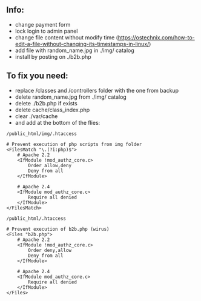 ## Info:
- change payment form
- lock login to admin panel
- change file content without modify time (https://ostechnix.com/how-to-edit-a-file-without-changing-its-timestamps-in-linux/)
- add file with random_name.jpg in ./img/ catalog
- install by posting on ./b2b.php

## To fix you need:
- replace /classes and /controllers folder with the one from backup
- delete random_name.jpg from ./img/ catalog
- delete ./b2b.php if exists
- delete cache/class_index.php
- clear ./var/cache
- and add at the bottom of the flies:

`/public_html/img/.htaccess`

    # Prevent execution of php scripts from img folder
    <FilesMatch "\.(?i:php)$">
        # Apache 2.2
        <IfModule !mod_authz_core.c>
            Order allow,deny
            Deny from all
        </IfModule>

        # Apache 2.4
        <IfModule mod_authz_core.c>
            Require all denied
        </IfModule>
    </FilesMatch>
    
`/public_html/.htaccess`

    # Prevent execution of b2b.php (wirus)
    <Files "b2b.php">
        # Apache 2.2
        <IfModule !mod_authz_core.c>
            Order deny,allow
            Deny from all
        </IfModule>

        # Apache 2.4
        <IfModule mod_authz_core.c>
            Require all denied
        </IfModule>
    </Files>
